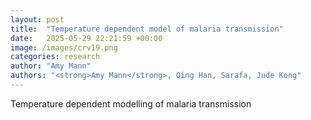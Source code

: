 ```yaml
---
layout: post
title:  "Temperature dependent model of malaria transmission"
date:   2025-05-29 22:21:59 +00:00
image: /images/crv19.png
categories: research
author: "Amy Mann"
authors: "<strong>Amy Mann</strong>, Qing Han, Sarafa, Jude Kong"
---
```


Temperature dependent modelling of malaria transmission